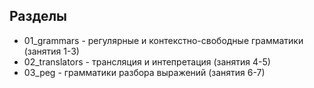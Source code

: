 Разделы
-------

+ 01_grammars - регулярные и контекстно-свободные грамматики (занятия 1-3)
+ 02_translators - трансляция и интепретация (занятия 4-5)
+ 03_peg - грамматики разбора выражений (занятия 6-7)
